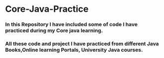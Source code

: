 # Core-Java-Practice
### In this Repository I have included some of code I have practiced during my Core java learning.
### All these code and project I have practiced from different Java Books,Online learning Portals, University Java courses.
